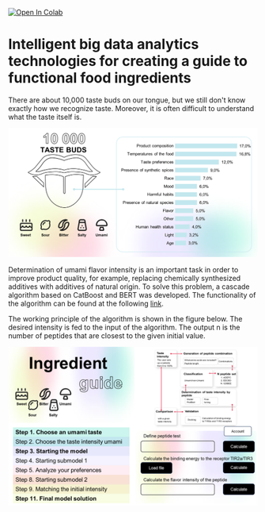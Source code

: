 [![Open In Colab](https://colab.research.google.com/assets/colab-badge.svg)](https://colab.research.google.com/github/Zenkin/taste-umami/blob/main/predict_umami_taste.ipynb)

# Intelligent big data analytics technologies for creating a guide to functional food ingredients

There are about 10,000 taste buds on our tongue, but we still don't know exactly how we recognize taste. Moreover, it is often difficult to understand what the taste itself is.

![fishy](https://github.com/Zenkin/taste-umami/blob/main/figs/taste.png?raw=true)

Determination of umami flavor intensity is an important task in order to improve product quality, for example, replacing chemically synthesized additives with additives of natural origin. To solve this problem, a cascade algorithm based on CatBoost and BERT was developed. The functionality of the algorithm can be found at the following [link](https://taste.infochemistry.ru).

The working principle of the algorithm is shown in the figure below. The desired intensity is fed to the input of the algorithm. The output n is the number of peptides that are closest to the given initial value.

![fishy](https://github.com/Zenkin/taste-umami/blob/main/figs/alg.png?raw=true)
